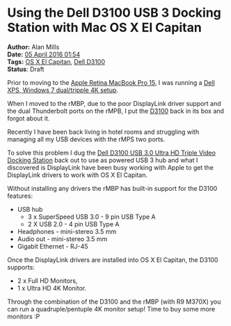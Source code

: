 Using the Dell D3100 USB 3 Docking Station with Mac OS X El Capitan
===================================================================
**Author:** Alan Mills  
**Date:** [05 April 2016 01:54](/blog/history/2016-04.md)  
**Tags:** [OS X El Capitan](/blog/categories/osx-10-11.md), [Dell D3100](/blog/categories/dell-d3100.md)  
**Status**: Draft

Prior to moving to the [Apple Retina MacBook Pro 15](http://amzn.to/1MOQICz), I was running a [Dell XPS, Windows 7 dual/tripple 4K setup](../../2015/02/dell-xps-up24114q-d3100-dual-4k-monitors.md).

When I moved to the rMBP, due to the poor DisplayLink driver support and the dual Thunderbolt ports on the rMPB, I put the [D3100](http://amzn.to/1UEw6iT) back in its box and forgot about it.

Recently I have been back living in hotel rooms and struggling with managing all my USB devices with the rMPS two ports.

To solve this problem I dug the [Dell D3100 USB 3.0 Ultra HD Triple Video Docking Station](http://amzn.to/1UEw6iT) back out to use as powered USB 3 hub and what I discovered is DisplayLink have been busy working with Apple to get the DisplayLink drivers to work with OS X El Capitan.

Without installing any drivers the rMBP has built-in support for the D3100 features:
* USB hub
  * 3 x SuperSpeed USB 3.0 - 9 pin USB Type A
  * 2 X USB 2.0 - 4 pin USB Type A
* Headphones - mini-stereo 3.5 mm
* Audio out - mini-stereo 3.5 mm
* Gigabit Ethernet - RJ-45

Once the DisplayLink drivers are installed into OS X El Capitan, the D3100 supports:
* 2 x Full HD Monitors,
* 1 x Ultra HD 4K Monitor.

Through the combination of the D3100 and the rMBP (with R9 M370X) you can run a quadruple/pentuple 4K monitor setup!  Time to buy some more monitors :P
